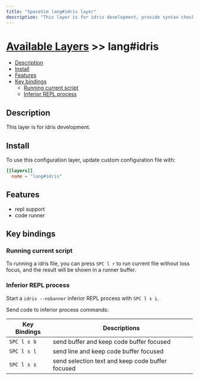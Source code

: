 ```yaml
---
title: "SpaceVim lang#idris layer"
description: "This layer is for idris development, provide syntax checking, code runner and repl support for idris file."
---
```


# [Available Layers](../../) >> lang#idris

<!-- vim-markdown-toc GFM -->

- [Description](#description)
- [Install](#install)
- [Features](#features)
- [Key bindings](#key-bindings)
  - [Running current script](#running-current-script)
  - [Inferior REPL process](#inferior-repl-process)

<!-- vim-markdown-toc -->

## Description

This layer is for idris development.

## Install

To use this configuration layer, update custom configuration file with:

```toml
[[layers]]
  name = "lang#idris"
```
## Features

- repl support
- code runner

## Key bindings

### Running current script

To running a idris file, you can press `SPC l r` to run current file without loss focus, and the result will be shown in a runner buffer.

### Inferior REPL process

Start a `idris --nobanner` inferior REPL process with `SPC l s i`.

Send code to inferior process commands:

| Key Bindings | Descriptions                                     |
| ------------ | ------------------------------------------------ |
| `SPC l s b`  | send buffer and keep code buffer focused         |
| `SPC l s l`  | send line and keep code buffer focused           |
| `SPC l s s`  | send selection text and keep code buffer focused |


